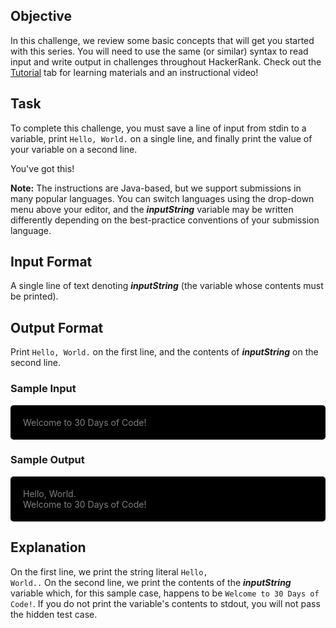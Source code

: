 ## Objective
In this challenge, we review some basic concepts that will get you started with this series. You will need to use the same (or similar) syntax to read input and write output in challenges throughout HackerRank. Check out the <a href="https://www.hackerrank.com/challenges/30-hello-world/tutorial">Tutorial</a> tab for learning materials and an instructional video!

## Task
To complete this challenge, you must save a line of input from stdin to a variable, print <code>Hello, World.</code> on a single line, and finally print the value of your variable on a second line.

You've got this!

<b>Note:</b> The instructions are Java-based, but we support submissions in many popular languages. You can switch languages using the drop-down menu above your editor, and the <i><b>inputString</i></b> variable may be written differently depending on the best-practice conventions of your submission language.

## Input Format

A single line of text denoting <i><b>inputString</i></b> (the variable whose contents must be printed).

## Output Format

Print <code>Hello, World.</code> on the first line, and the contents of <i><b>inputString</i></b> on the second line.

### Sample Input
<div style="border-radius: 5px; padding:5px 20px; background-color: black;">
    <p style="color: gray">
        Welcome to 30 Days of Code!
    </p>
</div>

### Sample Output
<div style="border-radius: 5px; padding:5px 20px; background-color: black;">
    <p style="color: gray">
        Hello, World. <br>
        Welcome to 30 Days of Code!
    </p>
</div>

## Explanation

On the first line, we print the string literal <code>Hello, World..</code> On the second line, we print the contents of the <i><b> inputString </b></i> variable which, for this sample case, happens to be <code>Welcome to 30 Days of Code!</code>. If you do not print the variable's contents to stdout, you will not pass the hidden test case.
